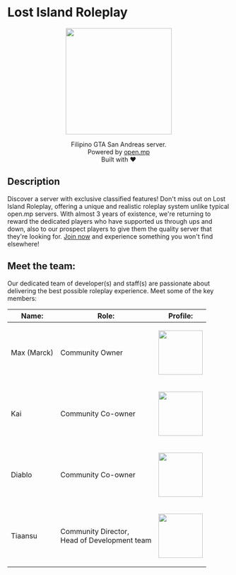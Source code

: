 # Lost Island Roleplay

<p align="center">
  <img src="https://avatars.githubusercontent.com/u/156503475?s=200&v=4" width="240" />
</p>

<p align="center">
  Filipino GTA San Andreas server. <br />
  Powered by <a href="https://open.mp/">open.mp</a> <br />
  Built with ❤️
</p>

## Description

Discover a server with exclusive classified features! Don't miss out on Lost Island Roleplay, offering a unique and realistic roleplay system unlike typical open.mp servers. With almost 3 years of existence, we're returning to reward the dedicated players who have supported us through ups and down, also to our prospect players to give them the quality server that they're looking for. [Join now](https://discord.gg/nMKzkJD4TR) and experience something you won't find elsewhere!

## Meet the team:

Our dedicated team of developer(s) and staff(s) are passionate about delivering the best possible roleplay experience. Meet some of the key members:

| Name:          | Role:                                    | Profile:      |
| -------------- | ---------------------------------------- | -------------------- |
| Max (Marck)    | Community Owner | <p align="center"><a href="https://discord.com/users/707027298737586238"><img width="100px" src="https://cdn.discordapp.com/avatars/707027298737586238/055f2b6e1b9f22cce6e16a8f8c2de35e.webp?size=512"></a></p> |
| Kai    | Community Co-owner | <p align="center"><a href="https://discord.com/users/1140583111634202734"><img width="100px" src="https://cdn.discordapp.com/avatars/1140583111634202734/e658dd12a980a7c319e32bfab90eea5a.webp?size=512"></a></p> |
| Diablo    | Community Co-owner | <p align="center"><a href="https://discord.com/users/871630126956286024"><img width="100px" src="https://cdn.discordapp.com/avatars/871630126956286024/8fd49014ee856d8655b74f3e47909e5d.webp?size=512"></a></p> |
| Tiaansu        | Community Director, <br /> Head of Development team | <p align="center"><a href="https://github.com/Tiaansu"><img width="100px" src="https://avatars.githubusercontent.com/u/87069680?v=4"></a></p> |
